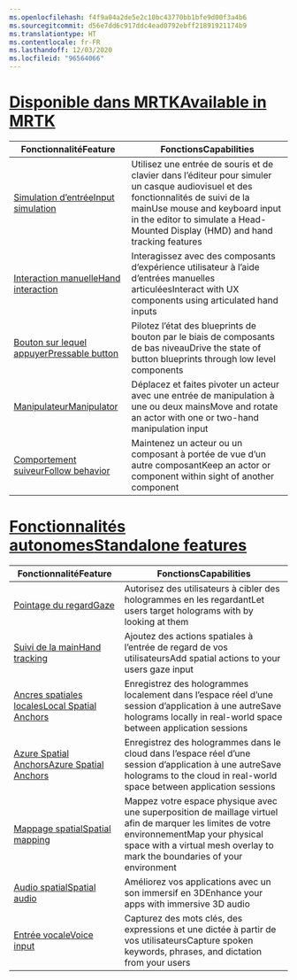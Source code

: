 ```yaml
---
ms.openlocfilehash: f4f9a04a2de5e2c10bc43770bb1bfe9d00f3a4b6
ms.sourcegitcommit: d56e7dd6c917ddc4ead0792ebff21891921174b9
ms.translationtype: HT
ms.contentlocale: fr-FR
ms.lasthandoff: 12/03/2020
ms.locfileid: "96564066"
---
```

# <a name="available-in-mrtk"></a>[<span data-ttu-id="514c8-101">Disponible dans MRTK</span><span class="sxs-lookup"><span data-stu-id="514c8-101">Available in MRTK</span></span>](#tab/mrtk)

|  <span data-ttu-id="514c8-102">Fonctionnalité</span><span class="sxs-lookup"><span data-stu-id="514c8-102">Feature</span></span>  |  <span data-ttu-id="514c8-103">Fonctions</span><span class="sxs-lookup"><span data-stu-id="514c8-103">Capabilities</span></span>  |
| --- | --- |
| [<span data-ttu-id="514c8-104">Simulation d’entrée</span><span class="sxs-lookup"><span data-stu-id="514c8-104">Input simulation</span></span>](https://microsoft.github.io/MixedReality-UXTools-Unreal/Docs/InputSimulation.html) | <span data-ttu-id="514c8-105">Utilisez une entrée de souris et de clavier dans l’éditeur pour simuler un casque audiovisuel et des fonctionnalités de suivi de la main</span><span class="sxs-lookup"><span data-stu-id="514c8-105">Use mouse and keyboard input in the editor to simulate a Head-Mounted Display (HMD) and hand tracking features</span></span> |
| [<span data-ttu-id="514c8-106">Interaction manuelle</span><span class="sxs-lookup"><span data-stu-id="514c8-106">Hand interaction</span></span>](https://microsoft.github.io/MixedReality-UXTools-Unreal/Docs/HandInteraction.html) | <span data-ttu-id="514c8-107">Interagissez avec des composants d’expérience utilisateur à l’aide d’entrées manuelles articulées</span><span class="sxs-lookup"><span data-stu-id="514c8-107">Interact with UX components using articulated hand inputs</span></span> |
| [<span data-ttu-id="514c8-108">Bouton sur lequel appuyer</span><span class="sxs-lookup"><span data-stu-id="514c8-108">Pressable button</span></span>](https://microsoft.github.io/MixedReality-UXTools-Unreal/Docs/PressableButton.html) | <span data-ttu-id="514c8-109">Pilotez l’état des blueprints de bouton par le biais de composants de bas niveau</span><span class="sxs-lookup"><span data-stu-id="514c8-109">Drive the state of button blueprints through low level components</span></span> |
| [<span data-ttu-id="514c8-110">Manipulateur</span><span class="sxs-lookup"><span data-stu-id="514c8-110">Manipulator</span></span>](https://microsoft.github.io/MixedReality-UXTools-Unreal/Docs/Manipulator.html) | <span data-ttu-id="514c8-111">Déplacez et faites pivoter un acteur avec une entrée de manipulation à une ou deux mains</span><span class="sxs-lookup"><span data-stu-id="514c8-111">Move and rotate an actor with one or two-hand manipulation input</span></span> |
| [<span data-ttu-id="514c8-112">Comportement suiveur</span><span class="sxs-lookup"><span data-stu-id="514c8-112">Follow behavior</span></span>](https://microsoft.github.io/MixedReality-UXTools-Unreal/Docs/FollowComponent.html) | <span data-ttu-id="514c8-113">Maintenez un acteur ou un composant à portée de vue d’un autre composant</span><span class="sxs-lookup"><span data-stu-id="514c8-113">Keep an actor or component within sight of another component</span></span> |

# <a name="standalone-features"></a>[<span data-ttu-id="514c8-114">Fonctionnalités autonomes</span><span class="sxs-lookup"><span data-stu-id="514c8-114">Standalone features</span></span>](#tab/standalone)

|  <span data-ttu-id="514c8-115">Fonctionnalité</span><span class="sxs-lookup"><span data-stu-id="514c8-115">Feature</span></span>  |  <span data-ttu-id="514c8-116">Fonctions</span><span class="sxs-lookup"><span data-stu-id="514c8-116">Capabilities</span></span>  |
| --- | --- |
| [<span data-ttu-id="514c8-117">Pointage du regard</span><span class="sxs-lookup"><span data-stu-id="514c8-117">Gaze</span></span>](../unreal/unreal-gaze-input.md) | <span data-ttu-id="514c8-118">Autorisez des utilisateurs à cibler des hologrammes en les regardant</span><span class="sxs-lookup"><span data-stu-id="514c8-118">Let users target holograms with by looking at them</span></span> |
| [<span data-ttu-id="514c8-119">Suivi de la main</span><span class="sxs-lookup"><span data-stu-id="514c8-119">Hand tracking</span></span>](../unreal/unreal-hand-tracking.md) | <span data-ttu-id="514c8-120">Ajoutez des actions spatiales à l’entrée de regard de vos utilisateurs</span><span class="sxs-lookup"><span data-stu-id="514c8-120">Add spatial actions to your users gaze input</span></span> |
| [<span data-ttu-id="514c8-121">Ancres spatiales locales</span><span class="sxs-lookup"><span data-stu-id="514c8-121">Local Spatial Anchors</span></span>](../unreal/unreal-spatial-anchors.md) | <span data-ttu-id="514c8-122">Enregistrez des hologrammes localement dans l’espace réel d’une session d’application à une autre</span><span class="sxs-lookup"><span data-stu-id="514c8-122">Save holograms locally in real-world space between application sessions</span></span> |
| [<span data-ttu-id="514c8-123">Azure Spatial Anchors</span><span class="sxs-lookup"><span data-stu-id="514c8-123">Azure Spatial Anchors</span></span>](../unreal/unreal-azure-spatial-anchors.md) | <span data-ttu-id="514c8-124">Enregistrez des hologrammes dans le cloud dans l’espace réel d’une session d’application à une autre</span><span class="sxs-lookup"><span data-stu-id="514c8-124">Save holograms to the cloud in real-world space between application sessions</span></span> |
| [<span data-ttu-id="514c8-125">Mappage spatial</span><span class="sxs-lookup"><span data-stu-id="514c8-125">Spatial mapping</span></span>](../unreal/unreal-spatial-mapping.md) | <span data-ttu-id="514c8-126">Mappez votre espace physique avec une superposition de maillage virtuel afin de marquer les limites de votre environnement</span><span class="sxs-lookup"><span data-stu-id="514c8-126">Map your physical space with a virtual mesh overlay to mark the boundaries of your environment</span></span> |
| [<span data-ttu-id="514c8-127">Audio spatial</span><span class="sxs-lookup"><span data-stu-id="514c8-127">Spatial audio</span></span>](../unreal/unreal-spatial-audio.md) | <span data-ttu-id="514c8-128">Améliorez vos applications avec un son immersif en 3D</span><span class="sxs-lookup"><span data-stu-id="514c8-128">Enhance your apps with immersive 3D audio</span></span> |
| [<span data-ttu-id="514c8-129">Entrée vocale</span><span class="sxs-lookup"><span data-stu-id="514c8-129">Voice input</span></span>](../unreal/unreal-voice-input.md) | <span data-ttu-id="514c8-130">Capturez des mots clés, des expressions et une dictée à partir de vos utilisateurs</span><span class="sxs-lookup"><span data-stu-id="514c8-130">Capture spoken keywords, phrases, and dictation from your users</span></span>|

